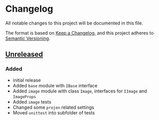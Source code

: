 # Changelog

All notable changes to this project will be documented in this file.

The format is based on [Keep a Changelog],
and this project adheres to [Semantic Versioning].

## [Unreleased]

### Added

- initial release
- Added `base` module with `IBase` interface
- Added `image` module with class `Image`, interfaces for `IImage` and `ImageProps`
- Added `image` tests
- Changed some `projen` related settings
- Moved `unittest` into subfolder of tests

<!-- Links -->
[keep a changelog]: https://keepachangelog.com/en/1.0.0/
[semantic versioning]: https://semver.org/spec/v2.0.0.html

<!-- Versions -->
[unreleased]: https://github.com/Author/Repository/compare/v0.0.2...HEAD
